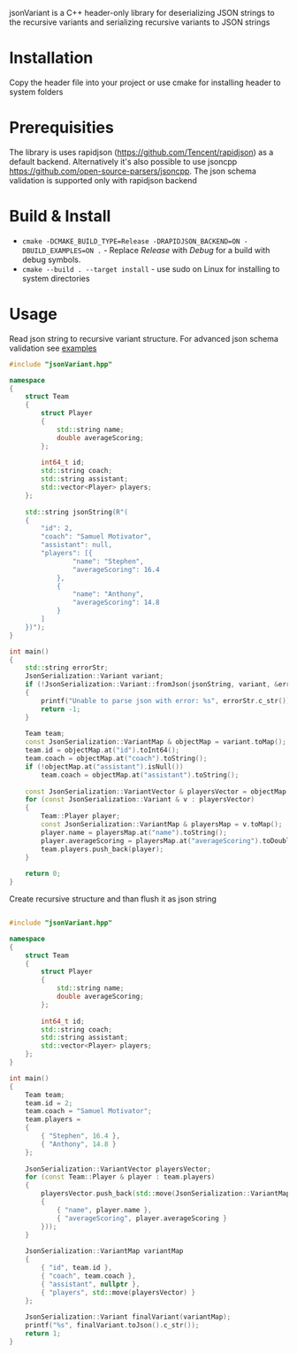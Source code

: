 jsonVariant is a C++ header-only library for deserializing JSON strings to the recursive variants and serializing recursive variants to JSON strings

# Installation

Copy the header file into your project or use cmake for installing header to system folders

# Prerequisities

The library is uses rapidjson (https://github.com/Tencent/rapidjson) as a default backend. Alternatively it's also possible to use jsoncpp https://github.com/open-source-parsers/jsoncpp.
The json schema validation is supported only with rapidjson backend

# Build & Install

* `cmake -DCMAKE_BUILD_TYPE=Release -DRAPIDJSON_BACKEND=ON -DBUILD_EXAMPLES=ON .` - Replace _Release_ with _Debug_ for a build with debug symbols.
* `cmake --build . --target install` - use sudo on Linux for installing to system directories

# Usage

Read json string to recursive variant structure. For advanced json schema validation see [examples](https://github.com/martinmozi/jsonVariant/tree/master/examples/deserialization.cpp)

```c++
#include "jsonVariant.hpp"

namespace
{
    struct Team
    {
        struct Player
        {
            std::string name;
            double averageScoring;
        };
        
        int64_t id;
        std::string coach;
        std::string assistant;
        std::vector<Player> players;
    };
    
    std::string jsonString(R"(
    {
        "id": 2,
        "coach": "Samuel Motivator",
        "assistant": null,
        "players": [{
                "name": "Stephen",
                "averageScoring": 16.4
            },
            {
                "name": "Anthony",
                "averageScoring": 14.8
            }
        ]
    })");
}

int main()
{
    std::string errorStr;
    JsonSerialization::Variant variant;
    if (!JsonSerialization::Variant::fromJson(jsonString, variant, &errorStr))
    {
        printf("Unable to parse json with error: %s", errorStr.c_str());
        return -1;
    }
    
    Team team;
    const JsonSerialization::VariantMap & objectMap = variant.toMap();
    team.id = objectMap.at("id").toInt64();
    team.coach = objectMap.at("coach").toString();
    if (!objectMap.at("assistant").isNull())
        team.coach = objectMap.at("assistant").toString();
    
    const JsonSerialization::VariantVector & playersVector = objectMap.at("players").toVector();
    for (const JsonSerialization::Variant & v : playersVector)
    {
        Team::Player player;
        const JsonSerialization::VariantMap & playersMap = v.toMap();
        player.name = playersMap.at("name").toString();
        player.averageScoring = playersMap.at("averageScoring").toDouble();
        team.players.push_back(player);
    }
    
    return 0;
}
```

Create recursive structure and than flush it as json string

```c++

#include "jsonVariant.hpp"

namespace
{
    struct Team
    {
        struct Player
        {
            std::string name;
            double averageScoring;
        };
        
        int64_t id;
        std::string coach;
        std::string assistant;
        std::vector<Player> players;
    };
}

int main()
{
    Team team;
    team.id = 2;
    team.coach = "Samuel Motivator";
    team.players =
    {
        { "Stephen", 16.4 },
        { "Anthony", 14.8 }
    };
    
    JsonSerialization::VariantVector playersVector;
    for (const Team::Player & player : team.players)
    {
        playersVector.push_back(std::move(JsonSerialization::VariantMap
        {
            { "name", player.name },
            { "averageScoring", player.averageScoring }
        }));
    }
    
    JsonSerialization::VariantMap variantMap
    {
        { "id", team.id },
        { "coach", team.coach },
        { "assistant", nullptr },
        { "players", std::move(playersVector) }
    };
    
    JsonSerialization::Variant finalVariant(variantMap);
    printf("%s", finalVariant.toJson().c_str());
    return 1;
}

```
